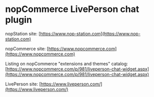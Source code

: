 ﻿nopCommerce LivePerson chat plugin
===========

nopStation site: [https://www.nop-station.com](https://www.nop-station.com)

nopCommerce site: [https://www.nopcommerce.com](https://www.nopcommerce.com)

Listing on nopCommerce "extensions and themes" catalog: [https://www.nopcommerce.com/p/981/liveperson-chat-widget.aspx](https://www.nopcommerce.com/p/981/liveperson-chat-widget.aspx)

LivePerson site: [https://www.liveperson.com/](https://www.liveperson.com/)
